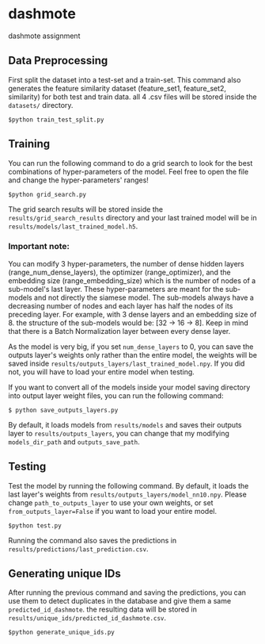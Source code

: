 # dashmote
dashmote assignment

## Data Preprocessing
First split the dataset into a test-set and a train-set. This command also generates the feature similarity dataset (feature_set1, feature_set2, similarity) for both test and train data. all 4 .csv files will be stored inside the ```datasets/``` directory.
```
$python train_test_split.py
```

## Training
You can run the following command to do a grid search to look for the best combinations of hyper-parameters of the model. Feel free to open the file and change the hyper-parameters' ranges!
```
$python grid_search.py
```
The grid search results will be stored inside the ```results/grid_search_results``` directory and your last trained model will be in ```results/models/last_trained_model.h5```. 

### Important note:
You can modify 3 hyper-parameters, the number of dense hidden layers (range_num_dense_layers), the optimizer (range_optimizer), and the embedding size (range_embedding_size) which is the number of nodes of a sub-model's last layer. These hyper-parameters are meant for the sub-models and not directly the siamese model. The sub-models always have a decreasing number of nodes and each layer has half the nodes of its preceding layer. For example, with 3 dense layers and an embedding size of 8. the structure of the sub-models would be: [32 -> 16 -> 8]. Keep in mind that there is a Batch Normalization layer between every dense layer.

As the model is very big, if you set ```num_dense_layers``` to 0, you can save the outputs layer's weights only rather than the entire model, the weights will be saved inside ```results/outputs_layers/last_trained_model.npy```. If you did not, you will have to load your entire model when testing.

If you want to convert all of the models inside your model saving directory into output layer weight files, you can run the following command:
```
$ python save_outputs_layers.py
```
By default, it loads models from ```results/models``` and saves their outputs layer to ```results/outputs_layers```, you can change that my modifying ```models_dir_path``` and ```outputs_save_path```.

## Testing
Test the model by running the following command. By default, it loads the last layer's weights from ```results/outputs_layers/model_nn10.npy```. Please change ```path_to_outputs_layer``` to use your own weights, or set  ```from_outputs_layer=False``` if you want to load your entire model.
```
$python test.py
```
Running the command also saves the predictions in ```results/predictions/last_prediction.csv```.

## Generating unique IDs
After running the previous command and saving the predictions, you can use them to detect duplicates in the database and give them a same ```predicted_id_dashmote```. the resulting data will be stored in ```results/unique_ids/predicted_id_dashmote.csv```.
```
$python generate_unique_ids.py
```